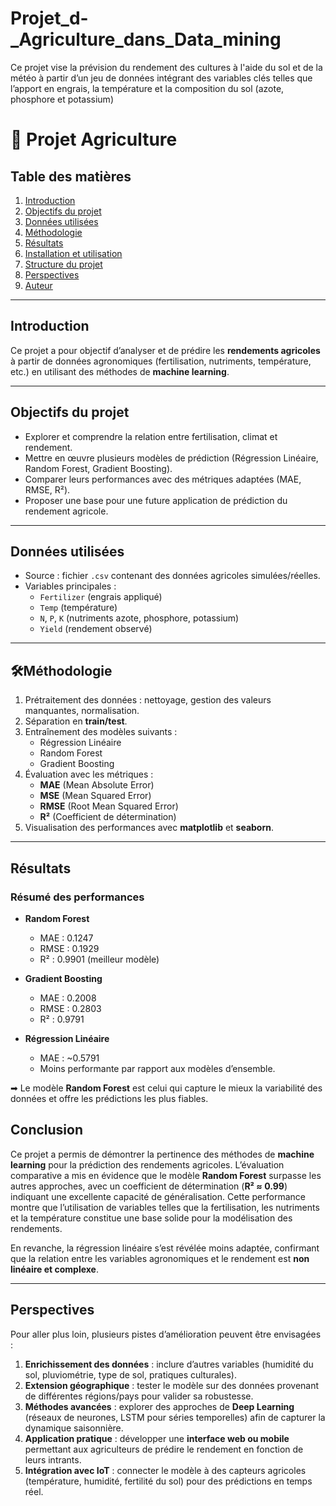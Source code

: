 # Projet_d-_Agriculture_dans_Data_mining
Ce projet vise la prévision du rendement des cultures à l'aide du sol et de la météo à partir d’un jeu de données intégrant des variables clés telles que l’apport en engrais, la température et la composition du sol (azote, phosphore et potassium)

# 🌱 Projet Agriculture

##  Table des matières
1. [Introduction](#introduction)
2. [Objectifs du projet](#objectifs-du-projet)
3. [Données utilisées](#données-utilisées)
4. [Méthodologie](#méthodologie)
5. [Résultats](#résultats)
6. [Installation et utilisation](#installation-et-utilisation)
7. [Structure du projet](#structure-du-projet)
8. [Perspectives](#perspectives)
9. [Auteur](#auteur)

---

##  Introduction
Ce projet a pour objectif d’analyser et de prédire les **rendements agricoles** à partir de données agronomiques (fertilisation, nutriments, température, etc.) en utilisant des méthodes de **machine learning**.  

---

##  Objectifs du projet
- Explorer et comprendre la relation entre fertilisation, climat et rendement.  
- Mettre en œuvre plusieurs modèles de prédiction (Régression Linéaire, Random Forest, Gradient Boosting).  
- Comparer leurs performances avec des métriques adaptées (MAE, RMSE, R²).  
- Proposer une base pour une future application de prédiction du rendement agricole.  

---

##  Données utilisées
- Source : fichier `.csv` contenant des données agricoles simulées/réelles.  
- Variables principales :  
  - `Fertilizer` (engrais appliqué)  
  - `Temp` (température)  
  - `N`, `P`, `K` (nutriments azote, phosphore, potassium)  
  - `Yield` (rendement observé)  

---

## 🛠Méthodologie
1. Prétraitement des données : nettoyage, gestion des valeurs manquantes, normalisation.  
2. Séparation en **train/test**.  
3. Entraînement des modèles suivants :  
   - Régression Linéaire  
   - Random Forest  
   - Gradient Boosting  
4. Évaluation avec les métriques :  
   - **MAE** (Mean Absolute Error)  
   - **MSE** (Mean Squared Error)  
   - **RMSE** (Root Mean Squared Error)  
   - **R²** (Coefficient de détermination)  
5. Visualisation des performances avec **matplotlib** et **seaborn**.  

---

## Résultats

###  Résumé des performances
- **Random Forest**  
  - MAE : 0.1247  
  - RMSE : 0.1929  
  - R² : 0.9901  (meilleur modèle)  

- **Gradient Boosting**  
  - MAE : 0.2008  
  - RMSE : 0.2803  
  - R² : 0.9791  

- **Régression Linéaire**  
  - MAE : ~0.5791  
  - Moins performante par rapport aux modèles d’ensemble.  

➡ Le modèle **Random Forest** est celui qui capture le mieux la variabilité des données et offre les prédictions les plus fiables.  

##  Conclusion

Ce projet a permis de démontrer la pertinence des méthodes de **machine learning** pour la prédiction des rendements agricoles. L’évaluation comparative a mis en évidence que le modèle **Random Forest** surpasse les autres approches, avec un coefficient de détermination (**R² ≈ 0.99**) indiquant une excellente capacité de généralisation. Cette performance montre que l’utilisation de variables telles que la fertilisation, les nutriments et la température constitue une base solide pour la modélisation des rendements.

En revanche, la régression linéaire s’est révélée moins adaptée, confirmant que la relation entre les variables agronomiques et le rendement est **non linéaire et complexe**.

---

##  Perspectives

Pour aller plus loin, plusieurs pistes d’amélioration peuvent être envisagées :

1. **Enrichissement des données** : inclure d’autres variables (humidité du sol, pluviométrie, type de sol, pratiques culturales).
2. **Extension géographique** : tester le modèle sur des données provenant de différentes régions/pays pour valider sa robustesse.
3. **Méthodes avancées** : explorer des approches de **Deep Learning** (réseaux de neurones, LSTM pour séries temporelles) afin de capturer la dynamique saisonnière.
4. **Application pratique** : développer une **interface web ou mobile** permettant aux agriculteurs de prédire le rendement en fonction de leurs intrants.
5. **Intégration avec IoT** : connecter le modèle à des capteurs agricoles (température, humidité, fertilité du sol) pour des prédictions en temps réel.

